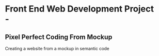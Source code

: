 # Front End Web Development Project - #
## Pixel Perfect Coding From Mockup ##

Creating a website from a mockup in semantic code
